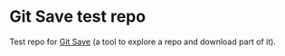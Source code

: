 # Git Save test repo

Test repo for [Git Save](https://github.com/bhubr/git-save.git) (a tool to explore a repo and download part of it).
